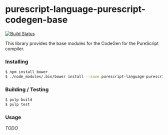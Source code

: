 
purescript-language-purescript-codegen-base
=====================================

[![Build
Status](https://travis-ci.org/cdepillabout/purescript-language-purescript-codegen-base.svg)](https://travis-ci.org/cdepillabout/purescript-language-purescript-codegen-base)

This library provides the base modules for the CodeGen for the PureScript compiler.


### Installing

```sh
$ npm install bower
$ ./node_modules/.bin/bower install --save purescript-language-purescript-codegen-base
```

### Building / Testing

```sh
$ pulp build
$ pulp test
```

### Usage

*TODO*
